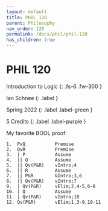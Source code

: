 ```yaml
---
layout: default
title: PHIL 120
parent: Philosophy
nav_order: 120
permalink: /docs/phil/phil-120
has_children: true
---
```


# PHIL 120

Introduction to Logic
{: .fs-6 .fw-300 }

Ian Schnee
{: .label }

Spring 2022
{: .label .label-green }

5 Credits
{: .label .label-purple }

My favorite BOOL proof:

```
1.  PvQ           Premise
2.  QvR           Premise
3.  | P           Assume
4.  || Q          Assume
5.  || Qv(P&R)    vIntro;4
6.  || R          Assume
7.  || P&R        &Intro;3,6
8.  || Qv(P&R)    vIntro;7
9.  | Qv(P&R)     vElim;2,4-5,6-8
10. | Q           Assume
11. | Qv(P&R)     vIntro;10
12. Qv(P&R)       vElim;1,3-9,10-11
```
